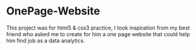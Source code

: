 # OnePage-Website
This project was for html5 &amp; css3 practice, I took inspiration from my best friend who asked me to create for him a one page website that could help him find job as a data analytics.
